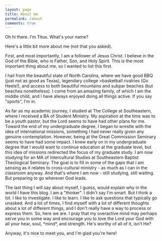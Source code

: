 ```yaml
---
layout: page
title: About me
permalink: /about
comments: true
---
```


<div class="row justify-content-between">
<div class="col-md-8 pr-5">

<p>Oh hi there. I'm Titus. What's your name?</p>

<p>Here's a little bit more about me (not that you asked).</p>

<p>First, and most importantly, I am a follower of Jesus Christ. I believe in the God of the Bible, who is Father, Son, and Holy Spirit. This is the most important thing about me, so I wanted to list this first.</p>

<p>I hail from the beautiful state of North Carolina, where we have good BBQ (just not as good as Texas), legendary college >basketball rivalries (Go Heels!), and access to both beautiful mountains and subpar beaches (but beaches nonetheless). I come from an amazing family, of which I am the middle child, and I have always enjoyed doing all things active. If you say "sports", I'm in.</p>

<p>As far as my academic journey, I studied at The College at Southeastern, where I received a BA of Student Ministry. My aspiration at the time was to be a youth pastor, but the Lord seems to have had other plans for me. Toward the end of my undergraduate degree, I began to wrestle with the idea of international missions, something I had never really given any genuine contemplation. However, being at the Great Commission Seminary seems to have had some impact. I knew early on in my undergraduate degree that I would want to continue education at the graduate level, but this idea of missions redirected the focus of my graduate study. I am now studying for an MA of Intercultural Studies at Southeastern Baptist Theological Seminary. The goal is to fill in some of the gaps that I am sensing as it relates to cross-cultural ministry - as much as I can in the classroom anyway. And that's where I am now - still studying, still waiting. But preparing to go wherever God leads.</p>

<p>The last thing I will say about myself, I guess, would explain why in the world I have this blog. I am a "thinker". I didn't say I'm smart. But I think a lot. I like to investigate. I like to learn. I like to ask questions that typically go unasked. And a lot of times, I find myself with a lot of different thoughts about a lot of different things, and I don't really have a way to process or express them. So, here we are. I pray that my overactive mind may perhaps serve you in some way and encourage you to love the Lord your God with all your hear, soul, *mind*, and strength. He's worthy of all of it, isn't He?</p>

<p>Anyway, it's nice to meet you, and I'm glad you're here!</p>